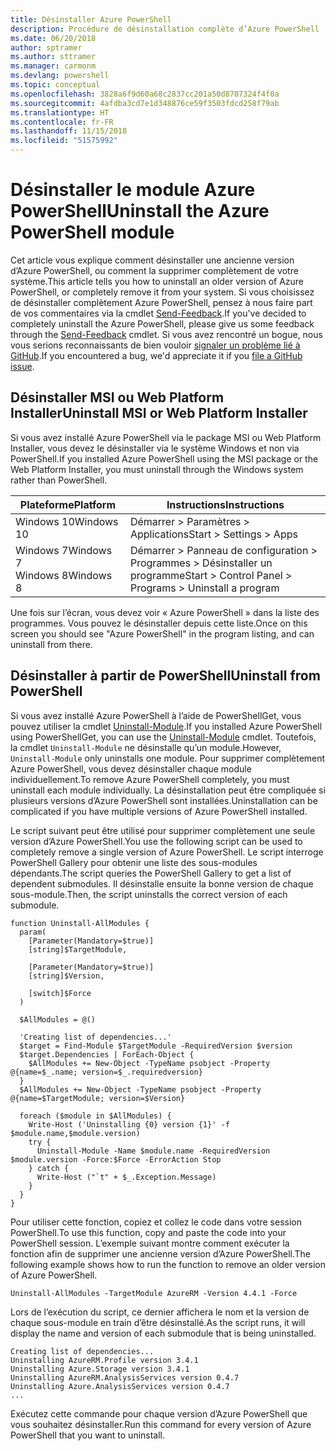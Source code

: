 ```yaml
---
title: Désinstaller Azure PowerShell
description: Procédure de désinstallation complète d’Azure PowerShell
ms.date: 06/20/2018
author: sptramer
ms.author: sttramer
ms.manager: carmonm
ms.devlang: powershell
ms.topic: conceptual
ms.openlocfilehash: 3828a6f9d60a68c2837cc201a50d8707324f4f0a
ms.sourcegitcommit: 4afdba3cd7e1d348876ce59f3503fdcd258f79ab
ms.translationtype: HT
ms.contentlocale: fr-FR
ms.lasthandoff: 11/15/2018
ms.locfileid: "51575992"
---
```

# <a name="uninstall-the-azure-powershell-module"></a><span data-ttu-id="546db-103">Désinstaller le module Azure PowerShell</span><span class="sxs-lookup"><span data-stu-id="546db-103">Uninstall the Azure PowerShell module</span></span>

<span data-ttu-id="546db-104">Cet article vous explique comment désinstaller une ancienne version d’Azure PowerShell, ou comment la supprimer complètement de votre système.</span><span class="sxs-lookup"><span data-stu-id="546db-104">This article tells you how to uninstall an older version of Azure PowerShell, or completely remove it from your system.</span></span> <span data-ttu-id="546db-105">Si vous choisissez de désinstaller complètement Azure PowerShell, pensez à nous faire part de vos commentaires via la cmdlet [Send-Feedback](/powershell/module/azurerm.profile/send-feedback).</span><span class="sxs-lookup"><span data-stu-id="546db-105">If you've decided to completely uninstall the Azure PowerShell, please give us some feedback through the [Send-Feedback](/powershell/module/azurerm.profile/send-feedback) cmdlet.</span></span>
<span data-ttu-id="546db-106">Si vous avez rencontré un bogue, nous vous serions reconnaissants de bien vouloir [signaler un problème lié à GitHub](https://github.com/azure/azure-powershell/issues).</span><span class="sxs-lookup"><span data-stu-id="546db-106">If you encountered a bug, we'd appreciate it if you [file a GitHub issue](https://github.com/azure/azure-powershell/issues).</span></span>

## <a name="uninstall-msi-or-web-platform-installer"></a><span data-ttu-id="546db-107">Désinstaller MSI ou Web Platform Installer</span><span class="sxs-lookup"><span data-stu-id="546db-107">Uninstall MSI or Web Platform Installer</span></span>

<span data-ttu-id="546db-108">Si vous avez installé Azure PowerShell via le package MSI ou Web Platform Installer, vous devez le désinstaller via le système Windows et non via PowerShell.</span><span class="sxs-lookup"><span data-stu-id="546db-108">If you installed Azure PowerShell using the MSI package or the Web Platform Installer, you must uninstall through the Windows system rather than PowerShell.</span></span>

| <span data-ttu-id="546db-109">Plateforme</span><span class="sxs-lookup"><span data-stu-id="546db-109">Platform</span></span> | <span data-ttu-id="546db-110">Instructions</span><span class="sxs-lookup"><span data-stu-id="546db-110">Instructions</span></span> |
|----------|--------------|
| <span data-ttu-id="546db-111">Windows 10</span><span class="sxs-lookup"><span data-stu-id="546db-111">Windows 10</span></span> | <span data-ttu-id="546db-112">Démarrer > Paramètres > Applications</span><span class="sxs-lookup"><span data-stu-id="546db-112">Start > Settings > Apps</span></span> |
| <span data-ttu-id="546db-113">Windows 7</span><span class="sxs-lookup"><span data-stu-id="546db-113">Windows 7</span></span> </br><span data-ttu-id="546db-114">Windows 8</span><span class="sxs-lookup"><span data-stu-id="546db-114">Windows 8</span></span> | <span data-ttu-id="546db-115">Démarrer > Panneau de configuration > Programmes > Désinstaller un programme</span><span class="sxs-lookup"><span data-stu-id="546db-115">Start > Control Panel > Programs > Uninstall a program</span></span> |

<span data-ttu-id="546db-116">Une fois sur l’écran, vous devez voir « Azure PowerShell » dans la liste des programmes. Vous pouvez le désinstaller depuis cette liste.</span><span class="sxs-lookup"><span data-stu-id="546db-116">Once on this screen you should see "Azure PowerShell" in the program listing, and can uninstall from there.</span></span>

## <a name="uninstall-from-powershell"></a><span data-ttu-id="546db-117">Désinstaller à partir de PowerShell</span><span class="sxs-lookup"><span data-stu-id="546db-117">Uninstall from PowerShell</span></span>

<span data-ttu-id="546db-118">Si vous avez installé Azure PowerShell à l’aide de PowerShellGet, vous pouvez utiliser la cmdlet [Uninstall-Module](/powershell/module/powershellget/uninstall-module).</span><span class="sxs-lookup"><span data-stu-id="546db-118">If you installed Azure PowerShell using PowerShellGet, you can use the [Uninstall-Module](/powershell/module/powershellget/uninstall-module) cmdlet.</span></span> <span data-ttu-id="546db-119">Toutefois, la cmdlet `Uninstall-Module` ne désinstalle qu’un module.</span><span class="sxs-lookup"><span data-stu-id="546db-119">However, `Uninstall-Module` only uninstalls one module.</span></span> <span data-ttu-id="546db-120">Pour supprimer complètement Azure PowerShell, vous devez désinstaller chaque module individuellement.</span><span class="sxs-lookup"><span data-stu-id="546db-120">To remove Azure PowerShell completely, you must uninstall each module individually.</span></span> <span data-ttu-id="546db-121">La désinstallation peut être compliquée si plusieurs versions d’Azure PowerShell sont installées.</span><span class="sxs-lookup"><span data-stu-id="546db-121">Uninstallation can be complicated if you have multiple versions of Azure PowerShell installed.</span></span>

<span data-ttu-id="546db-122">Le script suivant peut être utilisé pour supprimer complètement une seule version d’Azure PowerShell.</span><span class="sxs-lookup"><span data-stu-id="546db-122">You use the following script can be used to completely remove a single version of Azure PowerShell.</span></span> <span data-ttu-id="546db-123">Le script interroge PowerShell Gallery pour obtenir une liste des sous-modules dépendants.</span><span class="sxs-lookup"><span data-stu-id="546db-123">The script queries the PowerShell Gallery to get a list of dependent submodules.</span></span> <span data-ttu-id="546db-124">Il désinstalle ensuite la bonne version de chaque sous-module.</span><span class="sxs-lookup"><span data-stu-id="546db-124">Then, the script uninstalls the correct version of each submodule.</span></span>

```powershell-interactive
function Uninstall-AllModules {
  param(
    [Parameter(Mandatory=$true)]
    [string]$TargetModule,

    [Parameter(Mandatory=$true)]
    [string]$Version,

    [switch]$Force
  )

  $AllModules = @()

  'Creating list of dependencies...'
  $target = Find-Module $TargetModule -RequiredVersion $version
  $target.Dependencies | ForEach-Object {
    $AllModules += New-Object -TypeName psobject -Property @{name=$_.name; version=$_.requiredversion}
  }
  $AllModules += New-Object -TypeName psobject -Property @{name=$TargetModule; version=$Version}

  foreach ($module in $AllModules) {
    Write-Host ('Uninstalling {0} version {1}' -f $module.name,$module.version)
    try {
      Uninstall-Module -Name $module.name -RequiredVersion $module.version -Force:$Force -ErrorAction Stop
    } catch {
      Write-Host ("`t" + $_.Exception.Message)
    }
  }
}
```

<span data-ttu-id="546db-125">Pour utiliser cette fonction, copiez et collez le code dans votre session PowerShell.</span><span class="sxs-lookup"><span data-stu-id="546db-125">To use this function, copy and paste the code into your PowerShell session.</span></span> <span data-ttu-id="546db-126">L’exemple suivant montre comment exécuter la fonction afin de supprimer une ancienne version d’Azure PowerShell.</span><span class="sxs-lookup"><span data-stu-id="546db-126">The following example shows how to run the function to remove an older version of Azure PowerShell.</span></span>

```powershell-interactive
Uninstall-AllModules -TargetModule AzureRM -Version 4.4.1 -Force
```

<span data-ttu-id="546db-127">Lors de l’exécution du script, ce dernier affichera le nom et la version de chaque sous-module en train d’être désinstallé.</span><span class="sxs-lookup"><span data-stu-id="546db-127">As the script runs, it will display the name and version of each submodule that is being uninstalled.</span></span>

```output
Creating list of dependencies...
Uninstalling AzureRM.Profile version 3.4.1
Uninstalling Azure.Storage version 3.4.1
Uninstalling AzureRM.AnalysisServices version 0.4.7
Uninstalling Azure.AnalysisServices version 0.4.7
...
```

<span data-ttu-id="546db-128">Exécutez cette commande pour chaque version d’Azure PowerShell que vous souhaitez désinstaller.</span><span class="sxs-lookup"><span data-stu-id="546db-128">Run this command for every version of Azure PowerShell that you want to uninstall.</span></span>